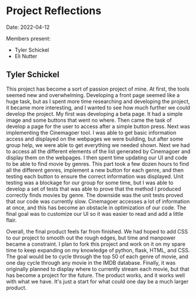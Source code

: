 # Project Reflections
  
Date: 2022-04-12

Members present:

* Tyler Schickel
* Eli Nutter

## Tyler Schickel
This project has become a sort of passion project of mine. At first, the tools seemed new and overwhelming. Developing a front page seemed like a huge task, but as I spent more time researching and developing the project, it became more interesting, and I wanted to see how much further we could develop the project. My first was developing a beta page. It had a simple image and some buttons that went no where. Then came the task of develop a page for the user to access after a simple button press. Next was implementing the Cinemagoer tool. I was able to get basic information access and displayed on the webpages we were building, but after some group help, we were able to get everything we needed shown. Next we had to access all the different elements of the list generated by Cinemagoer and display them on the webpages. I then spent time updating our UI and code to be able to find movie by genres. This part took a few dozen hours to find all the different genres, implement a new button for each genre, and then testing each button to ensure the correct information was displayed. Unit testing was a blockage for our group for some time, but I was able to develop a set of tests that was able to prove that the method I produced correctly finds movies by genre. The downside was the unit tests proved that our code was currently slow. Cinemagoer accesses a lot of information at once, and this has become an obstacle in optimization of our code. The final goal was to customize our UI so it was easier to read and add a little flair.

Overall, the final product feels far from finished. We had hoped to add CSS to our project to smooth out the rough edges, but time and manpower became a constraint. I plan to fork this project and work on it on my spare time to keep expanding on my knowledge of python, flask, HTML, and CSS. The goal would be to cycle through the top 50 of each genre of movie, and one day cycle through any movie in the IMDB database. Finally, it was originally planned to display where to currently stream each movie, but that has become a project for the future. The product works, and it works well with what we have. It's just a start for what could one day be a much larger product.
